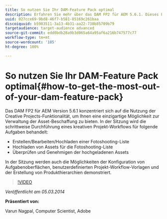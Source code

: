 ```yaml
---
title: So nutzen Sie Ihr DAM-Feature Pack optimal
description: Erfahren Sie mehr über das DAM FP2 für AEM 5.6.1. Dieses Feature Pack konzentriert sich auf die Nutzung der Creative Projects-Funktionalität, um Ihnen eine einzigartige Möglichkeit zur Verwaltung der Asset-Beschaffung zu bieten. In dieser Sitzung wird Schritt für Schritt ein kreativer Projekt-Workflow zum Erstellen, Bearbeiten und Hochladen einer Fotoshooting-Liste sowie zum Hochladen von Assets anhand der Fotoshooting-Liste erläutert. Auch die Überprüfung und Genehmigung der hochgeladenen Assets wird behandelt. Außerdem lernen Sie die Konfiguration von Aufgabenoberflächen, Workflow-Vorlagen für benutzerdefinierte Projekte und die Erstellung von Produkthierarchien kennen.
uuid: 027cce69-9bd8-46f7-b581-85169c261baa
discoiquuid: b5983511-3a13-4b31-aa22-738b85709b79
targetaudience: target-audience advanced
source-git-commit: edd0bdb28a9b3d065a64a95af6a216b747577c77
workflow-type: tm+mt
source-wordcount: '185'
ht-degree: 100%

---
```


# So nutzen Sie Ihr DAM-Feature Pack optimal{#how-to-get-the-most-out-of-your-dam-feature-pack}

Das DAM FP2 für AEM Version 5.6.1 konzentriert sich auf die Nutzung der Creative Projects-Funktionalität, um Ihnen eine einzigartige Möglichkeit zur Verwaltung der Asset-Beschaffung zu bieten. In der Sitzung wird die schrittweise Durchführung eines kreativen Projekt-Workflows für folgende Aufgaben behandelt:

* Erstellen/Bearbeiten/Hochladen einer Fotoshooting-Liste
* Hochladen von Assets für die Fotoshooting-Liste
* Überprüfen und Genehmigen der hochgeladenen Assets

In der Sitzung werden auch die Möglichkeiten der Konfiguration von Aufgabenoberflächen, benutzerdefinierten Projekt-Workflow-Vorlagen und der Erstellung von Produkthierarchien demonstriert.

>[!VIDEO](https://video.tv.adobe.com/v/19523/?quality=9)

*Veröffentlicht am 05.03.2014*

**Präsentiert von:**

Varun Nagpal, Computer Scientist, Adobe

<!--
[Get back to the Overview](https://helpx.adobe.com/experience-manager/kt/eseminars/gems/aem-index.html)
-->
